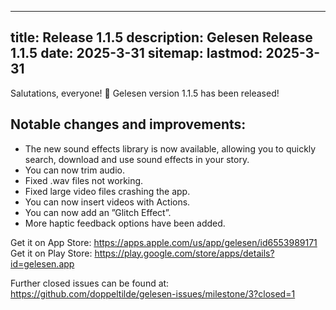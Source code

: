 
---
title: Release 1.1.5
description: Gelesen Release 1.1.5
date: 2025-3-31
sitemap:
  lastmod: 2025-3-31
---

Salutations, everyone! :wave: Gelesen version 1.1.5 has been released!

## Notable changes and improvements:
- The new sound effects library is now available, allowing you to quickly search, download and use sound effects in your story.
- You can now trim audio.
- Fixed .wav files not working.
- Fixed large video files crashing the app.
- You can now insert videos with Actions.
- You can now add an ”Glitch Effect”.
- More haptic feedback options have been added.

Get it on App Store: https://apps.apple.com/us/app/gelesen/id6553989171
Get it on Play Store: https://play.google.com/store/apps/details?id=gelesen.app

Further closed issues can be found at: https://github.com/doppeltilde/gelesen-issues/milestone/3?closed=1